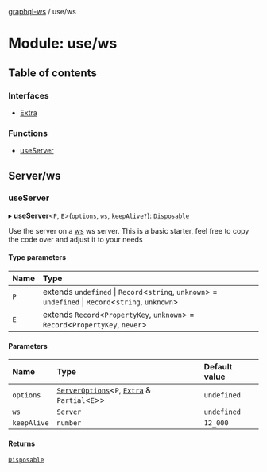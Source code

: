 [graphql-ws](../README.md) / use/ws

# Module: use/ws

## Table of contents

### Interfaces

- [Extra](../interfaces/use_ws.Extra.md)

### Functions

- [useServer](use_ws.md#useserver)

## Server/ws

### useServer

▸ **useServer**<`P`, `E`\>(`options`, `ws`, `keepAlive?`): [`Disposable`](../interfaces/common.Disposable.md)

Use the server on a [ws](https://github.com/websockets/ws) ws server.
This is a basic starter, feel free to copy the code over and adjust it to your needs

#### Type parameters

| Name | Type |
| :------ | :------ |
| `P` | extends `undefined` \| `Record`<`string`, `unknown`\> = `undefined` \| `Record`<`string`, `unknown`\> |
| `E` | extends `Record`<`PropertyKey`, `unknown`\> = `Record`<`PropertyKey`, `never`\> |

#### Parameters

| Name | Type | Default value |
| :------ | :------ | :------ |
| `options` | [`ServerOptions`](../interfaces/server.ServerOptions.md)<`P`, [`Extra`](../interfaces/use_ws.Extra.md) & `Partial`<`E`\>\> | `undefined` |
| `ws` | `Server` | `undefined` |
| `keepAlive` | `number` | `12_000` |

#### Returns

[`Disposable`](../interfaces/common.Disposable.md)
